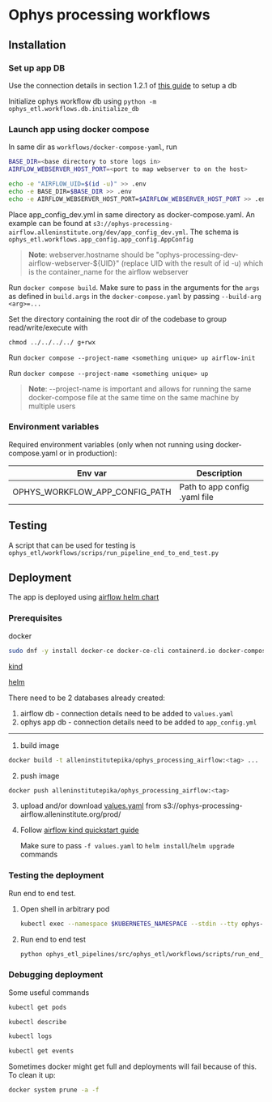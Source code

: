 # Ophys processing workflows

## Installation

### Set up app DB

Use the connection details in section 1.2.1 of [this guide](http://confluence.corp.alleninstitute.org/pages/viewpage.action?pageId=60855687) to setup a db

Initialize ophys workflow db using `python -m ophys_etl.workflows.db.initialize_db`

### Launch app using docker compose

In same dir as `workflows/docker-compose-yaml`, run
```bash
BASE_DIR=<base directory to store logs in>
AIRFLOW_WEBSERVER_HOST_PORT=<port to map webserver to on the host>

echo -e "AIRFLOW_UID=$(id -u)" >> .env
echo -e BASE_DIR=$BASE_DIR >> .env
echo -e AIRFLOW_WEBSERVER_HOST_PORT=$AIRFLOW_WEBSERVER_HOST_PORT >> .env
```

Place app_config_dev.yml in same directory as docker-compose.yaml. An example can be found at `s3://ophys-processing-airflow.alleninstitute.org/dev/app_config_dev.yml`. The schema is `ophys_etl.workflows.app_config.app_config.AppConfig`

> **Note**: webserver.hostname should be "ophys-processing-dev-airflow-webserver-${UID}" (replace UID with the result of id -u) which is the container_name for the airflow webserver

Run `docker compose build`. Make sure to pass in the arguments for the `args` as defined in `build.args` in the `docker-compose.yaml` by passing `--build-arg <arg>=...`

Set the directory containing the root dir of the codebase to group read/write/execute with 

```chmod ../../../../ g+rwx```

Run `docker compose --project-name <something unique> up airflow-init`

Run `docker compose --project-name <something unique> up`

> **Note**: --project-name is important and allows for running the same docker-compose file at the same time on the same machine by multiple users

### Environment variables
    
Required environment variables (only when not running using docker-compose.yaml or in production):

| Env var                           | Description                   |
|-----------------------------------|-------------------------------|
| OPHYS_WORKFLOW_APP_CONFIG_PATH    | Path to app config .yaml file |

## Testing

A script that can be used for testing is `ophys_etl/workflows/scrips/run_pipeline_end_to_end_test.py`

## Deployment

The app is deployed using [airflow helm chart](https://airflow.apache.org/docs/helm-chart/stable/index.html) 

### Prerequisites

docker
```bash
sudo dnf -y install docker-ce docker-ce-cli containerd.io docker-compose-plugin
```

[kind](https://kind.sigs.k8s.io/)

[helm](https://helm.sh/docs/intro/install/)

There need to be 2 databases already created:
1. airflow db - connection details need to be added to `values.yaml`
2. ophys app db - connection details need to be added to `app_config.yml`

***
1. build image 
```bash
docker build -t alleninstitutepika/ophys_processing_airflow:<tag> ...
```
2. push image
```bash
docker push alleninstitutepika/ophys_processing_airflow:<tag>
```

3. upload and/or download [values.yaml](https://helm.sh/docs/chart_template_guide/values_files/) from s3://ophys-processing-airflow.alleninstitute.org/prod/

4. Follow [airflow kind quickstart guide](https://airflow.apache.org/docs/helm-chart/stable/quick-start.html)

    Make sure to pass `-f values.yaml` to `helm install`/`helm upgrade` commands

### Testing the deployment

Run end to end test.

1. Open shell in arbitrary pod
    ```bash
    kubectl exec --namespace $KUBERNETES_NAMESPACE --stdin --tty ophys-processing-scheduler-0 -- /bin/bash
    ```
2. Run end to end test
    ```bash
   python ophys_etl_pipelines/src/ophys_etl/workflows/scripts/run_end_to_end_test.py
   ```

### Debugging deployment

Some useful commands
```bash
kubectl get pods
```
```bash
kubectl describe
```
```bash
kubectl logs
```
```bash
kubectl get events
```

Sometimes docker might get full and deployments will fail because of this. To clean it up:
```bash
docker system prune -a -f
```